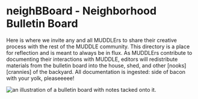 # neighBBoard - Neighborhood Bulletin Board  
Here is where we invite any and all MUDDLErs to share their creative process with the rest of the MUDDLE community. This directory is a place for reflection and is meant to always be in flux.  As MUDDLErs contribute to documenting their interactions with MUDDLE, editors will redistribute materials from the bulletin board into the house, shed, and other [nooks][crannies] of the backyard. All documentation is ingested: side of bacon with your yolk, pleaseeeee!

![an illustration of a bulletin board with notes tacked onto it.](https://github.com/taylorcate/MUDDLE/blob/master/PromotionalMaterials/InHouse/neighBBoard_AddingNotes_002.jpg)
